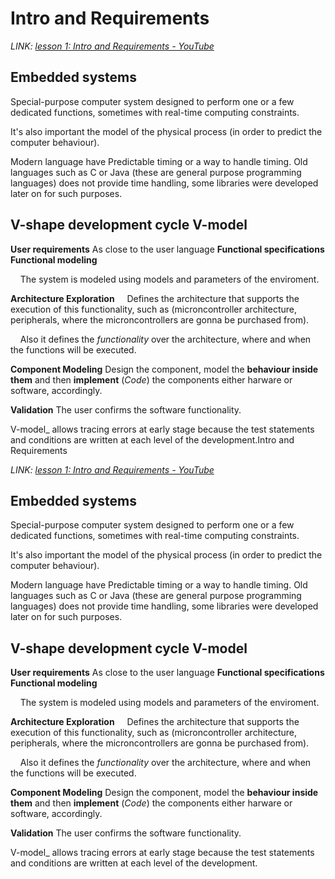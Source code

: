 # Intro and Requirements

*LINK: [lesson 1: Intro and Requirements - YouTube](https://www.youtube.com/watch?v=Iqc-n6bbGZA&list=PLohWCZQwiEVpgTkxTsgSTnDvlz3OvphkP&index=1)*

## Embedded systems

Special-purpose computer system designed to perform one or a few dedicated functions, sometimes with real-time computing constraints.

It's also important the model of the physical process (in order to predict the computer behaviour).

Modern language have Predictable timing or a way to handle timing. Old languages such as C or Java (these are general purpose programming languages) does not provide time handling, some libraries were developed later on for such purposes.

## V-shape development cycle V-model

**User requirements** As close to the user language **Functional specifications** **Functional modeling**

    The system is modeled using models and parameters of the enviroment.

**Architecture Exploration**     Defines the architecture that supports the execution of this functionality, such as (microncontroller architecture, peripherals, where the microncontrollers are gonna be purchased from).

    Also it defines the *functionality* over the architecture, where and when the functions will be executed.

**Component Modeling** Design the component, model the **behaviour inside them** and then **implement** (*Code*) the components either harware or software, accordingly.

**Validation** The user confirms the software functionality.

V-model_ allows tracing errors at early stage because the test statements and conditions are written at each level of the development.Intro and Requirements

*LINK: [lesson 1: Intro and Requirements - YouTube](https://www.youtube.com/watch?v=Iqc-n6bbGZA&list=PLohWCZQwiEVpgTkxTsgSTnDvlz3OvphkP&index=1)*

## Embedded systems

Special-purpose computer system designed to perform one or a few dedicated functions, sometimes with real-time computing constraints.

It's also important the model of the physical process (in order to predict the computer behaviour).

Modern language have Predictable timing or a way to handle timing. Old languages such as C or Java (these are general purpose programming languages) does not provide time handling, some libraries were developed later on for such purposes.

## V-shape development cycle V-model

**User requirements** As close to the user language **Functional specifications** **Functional modeling**

    The system is modeled using models and parameters of the enviroment.

**Architecture Exploration**     Defines the architecture that supports the execution of this functionality, such as (microncontroller architecture, peripherals, where the microncontrollers are gonna be purchased from).

    Also it defines the *functionality* over the architecture, where and when the functions will be executed.

**Component Modeling** Design the component, model the **behaviour inside them** and then **implement** (*Code*) the components either harware or software, accordingly.

**Validation** The user confirms the software functionality.

V-model_ allows tracing errors at early stage because the test statements and conditions are written at each level of the development.

